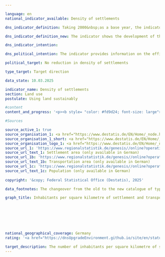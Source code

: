 ```yaml
---

language: en        
national_indicator_available: Density of settlements        

dns_indicator_definition: Taking 2000&nbsp;as a base year, the indicator shows the development of population numbers per square kilometre of settlement or transport area.        

dns_indicator_definition_new: The indicator shows the development of the population per square kilometre of settlement and transport area compared to the base year 2000.        

dns_indicator_intention:         

dns_political_intention: The indicator provides information on the efficiency of settlement land utilisation. It is intended to reflect the effects of land-saving measures in new construction and internal development, such as the reduction of residential and commercial vacancies, redensification and increasing building density.        

political_target: No reduction in density of settlements        

type_target: Target direction        

data_state: 10.03.2025        

indicator_name: Density of settlements        
section: Land use        
postulate: Using land sustainably        

#content         
content_and_progress: '<p><b style= "color: #fd9d24; font-size: large">11.1.c Density of settlements</b><br><br>Settlement density describes the ratio of the number of inhabitants to the settlement and transport area ( SuV ). It thus differs from population density, which refers to the entire area of the federal territory.<br><br>In addition to residential areas, settlement areas also include areas with special functions such as hospitals, schools, industrial and commercial areas, mixed-use areas, and sports, leisure, and recreational areas. Both changes in population and the expansion of urban areas influence settlement density.<br><br>Settlement density varies significantly between "rural" and "non-rural" areas. The classification is based on the Thünen Institute"s classification system, which classifies districts and independent cities based on criteria such as settlement density, the proportion of agricultural and forestry land, and accessibility to larger centers.<br><br>Since the definition of "rural" takes into account, among other things, settlement density itself, it should be noted that differences in the indicator between rural and non-rural areas are partly due to the classification itself. For example, an increase in settlement density in a rural area may lead to its future classification as non-rural.<br><br>Between 2000&nbsp;and 2011, settlement density declined in both area types&nbsp;–&nbsp;by 12% in rural areas and by 5% in non-rural areas. Since 2011, the indicator value for Germany as a whole has remained relatively constant at around 1,670&nbsp;inhabitants per square kilometer of urban area (SUV) , which corresponds to approximately 90% of the 2000&nbsp;value. In non-rural areas, settlement density has been rising again since 2011&nbsp;and, at 3,384&nbsp;inhabitants per square kilometer of urban area (SUV) , reached almost the 2000&nbsp;level in 2023.<br><br>A comparison of the development of SUVs and population numbers reveals different trends for both influencing factors: While settlement and traffic areas have increased continuously since 2000, population numbers initially declined between 2000&nbsp;and 2011, resulting in a decline in settlement density. Since 2011, population numbers have been rising again, so the indicator has remained largely constant since then.<br><br>The share of SUVs in the total area is significantly lower in rural areas (12.3%) than in non-rural areas (36.8%)&nbsp;–&nbsp;both for 2023). The area increase of SUVs affects both types of areas, but was significantly higher in rural areas at 17.4% (2023&nbsp;compared to 2000) than in non-rural areas at 9.3%. At the same time, population growth has been significantly weaker in rural areas since 2011, resulting in a slight decline in settlement density there.<br><br>According to the Thünen Institute"s definition, in 2023, around 43% of the population lived in non-rural areas and 57% in rural areas. At the same time, around 80% of the settlement and transport areas were located in rural areas.<br><br>to increase the number of inhabitants per square kilometer of SUV . However, due to stagnating development in recent years, this goal has not been achieved, or only to a limited extent.<br><br>The data basis for this indicator is the population statistics and the area survey according to the type of actual use (official area statistics) of the Federal Statistical Office. The states are harmonizing their land registers, which has led to reclassifications of land in recent years&nbsp;–&nbsp;even without actual changes in use. A changeover took place in 2016. to a new land use catalog, which impacted the official land use statistics and made comparability with previous years more difficult. To enable meaningful comparisons over time, the data were recalculated based on the 2011&nbsp;census and the 2016&nbsp;land use survey.<br><br>The indicator has cross-references to indicator 11.1.a “ Increase in settlement and transport area ”.</p>'                

#Sources        

source_active_1: true
source_organisation_1: <a href="https://www.destatis.de/EN/Home/_node.html" target="_blank">Federal Statistical Office</a>
source_organisation_1_short: <a href="https://www.destatis.de/EN/Home/_node.html" target="_blank">Federal Statistical Office</a>
source_organisation_logo_1: <a href="https://www.destatis.de/EN/Home/_node.html" target="_blank"><img src="https://dnsTestEnvironment.github.io/dns-indicators/public/OrgImgEn/destatis.png" alt="Federal Statistical Office" title=" Click here to visit the homepage of the organizationFederal Statistical Office" style="height:60px; width:148px; border:transparent"/></a>
source_url_1: 'https://www.regionalstatistik.de/genesis//online?operation=table&code=33111-02-01-4&bypass=true&levelindex=1&levelid=1713517838976#abreadcrumb'
source_url_text_1: Settlement area (only available in German)
source_url_1b: 'https://www.regionalstatistik.de/genesis//online?operation=table&code=33111-03-01-4&bypass=true&levelindex=1&levelid=1713517838976#abreadcrumb'
source_url_text_1b: Transportation area (only available in German)
source_url_1c: 'https://www.regionalstatistik.de/genesis//online?operation=table&code=12411-01-01-4&bypass=true&levelindex=1&levelid=1713517974290#abreadcrumb'
source_url_text_1c: Population (only available in German)
        
copyright: '&copy; Federal Statistical Office (Destatis), 2025'        

data_footnotes: The changeover from the old to the new catalogue of types of use was completed in 2016. Due to the effects on the official area statistics, the 2016&nbsp;result is only comparable with previous years to a limited extent. To ensure comparability between the years, the respective values were calculated back from the 2011&nbsp;census and the change in the area survey in 2016.<br>• The data is based on a special evaluation and is not publicly available.        

graph_title: Inhabitants per square kilometre of settlement and transport area        

        

        

                

national_geographical_coverage: Germany        
rating: '<a href="https://dnsUpgradeEnvironment.github.io/site/en/status"><img src="https://sdg-indikatoren.de/public/Wettersymbole/Leicht bewölkt.png" title="In 2023 the average development aimed in the right direction, but in the previous year there had been a development in the wrong direction or no change at all." alt="Weathersymbol: Clouded sun"/></a>'        

target_description: The number of inhabitants per square kilometre of settlement and transport area should increase.<br><br><br>As the value of indicator 11.1.c has remained constant in 2023&nbsp;and on average over the last six years, the indicator for 2023&nbsp;is rated as "slightly cloudy".        
---
```


